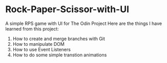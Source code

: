 # Rock-Paper-Scissor-with-UI
A simple RPS game with UI for The Odin Project
Here are the things I have learned from this project:
1. How to create and merge branches with Git
2. How to manipulate DOM
3. How to use Event Listeners
4. How to do some simple transtion animations